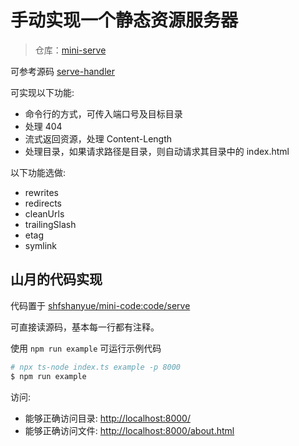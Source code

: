 # 手动实现一个静态资源服务器

> 仓库：[mini-serve](https://github.com/shfshanyue/mini-code/tree/master/code/serve/)

可参考源码 [serve-handler](https://github.com/vercel/serve-handler)

可实现以下功能:

+ 命令行的方式，可传入端口号及目标目录
+ 处理 404
+ 流式返回资源，处理 Content-Length
+ 处理目录，如果请求路径是目录，则自动请求其目录中的 index.html

以下功能选做:

+ rewrites
+ redirects
+ cleanUrls
+ trailingSlash
+ etag
+ symlink

## 山月的代码实现

代码置于 [shfshanyue/mini-code:code/serve](https://github.com/shfshanyue/mini-code/blob/master/code/serve/index.ts)

可直接读源码，基本每一行都有注释。

使用 `npm run example` 可运行示例代码

``` bash
# npx ts-node index.ts example -p 8000
$ npm run example
```

访问:

+ 能够正确访问目录: <http://localhost:8000/>
+ 能够正确访问文件: <http://localhost:8000/about.html>